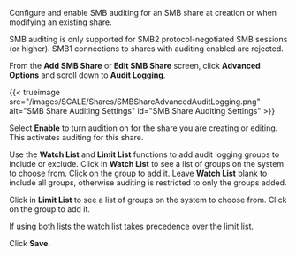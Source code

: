 &NewLine;

Configure and enable SMB auditing for an SMB share at creation or when modifying an existing share.

SMB auditing is only supported for SMB2 protocol-negotiated SMB sessions (or higher).
SMB1 connections to shares with auditing enabled are rejected.

From the **Add SMB Share** or **Edit SMB Share** screen, click **Advanced Options** and scroll down to **Audit Logging**.

{{< trueimage src="/images/SCALE/Shares/SMBShareAdvancedAuditLogging.png" alt="SMB Share Auditing Settings" id="SMB Share Auditing Settings" >}}

Select **Enable** to turn audition on for the share you are creating or editing. This activates auditing for this share.

Use the **Watch List** and **Limit List** functions to add audit logging groups to include or exclude.
Click in **Watch List** to see a list of groups on the system to choose from. Click on the group to add it.
Leave **Watch List** blank to include all groups, otherwise auditing is restricted to only the groups added.

Click in **Limit List** to see a list of groups on the system to choose from. Click on the group to add it.

If using both lists the watch list takes precedence over the limit list.

Click **Save**.
